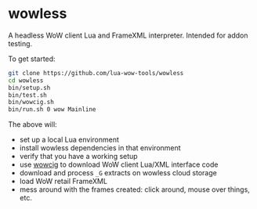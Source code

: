 # wowless
A headless WoW client Lua and FrameXML interpreter. Intended for addon testing.

To get started:

```sh
git clone https://github.com/lua-wow-tools/wowless
cd wowless
bin/setup.sh
bin/test.sh
bin/wowcig.sh
bin/run.sh 0 wow Mainline
```

The above will:
* set up a local Lua environment
* install wowless dependencies in that environment
* verify that you have a working setup
* use [wowcig] to download WoW client Lua/XML interface code
* download and process `_G` extracts on wowless cloud storage
* load WoW retail FrameXML
* mess around with the frames created: click around, mouse over things, etc.

[wowcig]: https://github.com/lua-wow-tools/wowcig
